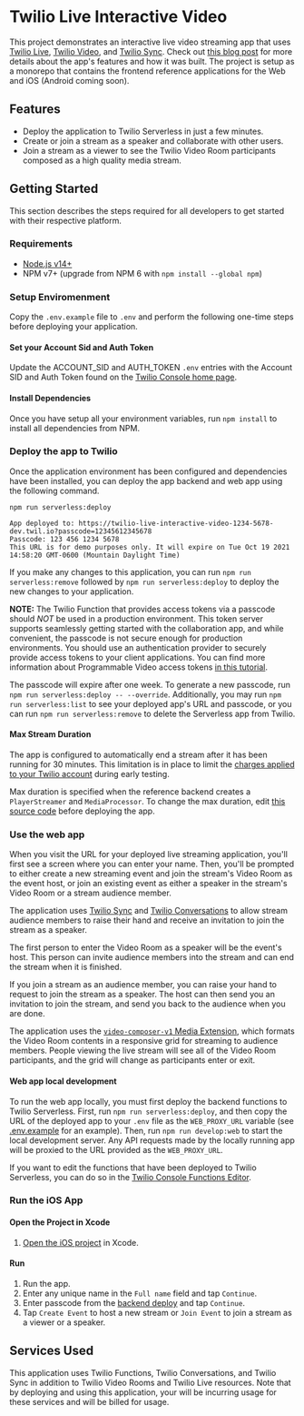 # Twilio Live Interactive Video

This project demonstrates an interactive live video streaming app that uses [Twilio Live](https://www.twilio.com/docs/live), [Twilio Video](https://www.twilio.com/docs/video), and [Twilio Sync](https://www.twilio.com/docs/sync). Check out [this blog post](https://www.twilio.com/blog/interactive-live-streaming-app-programmable-video-live-sync) for more details about the app's features and how it was built. The project is setup as a monorepo that contains the frontend reference applications for the Web and iOS (Android coming soon).

## Features

- Deploy the application to Twilio Serverless in just a few minutes.
- Create or join a stream as a speaker and collaborate with other users.
- Join a stream as a viewer to see the Twilio Video Room participants composed as a high quality media stream.

## Getting Started

This section describes the steps required for all developers to get started with their respective platform.

### Requirements

- [Node.js v14+](https://nodejs.org/en/download/)
- NPM v7+ (upgrade from NPM 6 with `npm install --global npm`)

### Setup Enviromenment

Copy the `.env.example` file to `.env` and perform the following one-time steps before deploying your application.

#### Set your Account Sid and Auth Token

Update the ACCOUNT_SID and AUTH_TOKEN `.env` entries with the Account SID and Auth Token found on the [Twilio Console home page](https://twilio.com/console).

#### Install Dependencies

Once you have setup all your environment variables, run `npm install` to install all dependencies from NPM.

### Deploy the app to Twilio

Once the application environment has been configured and dependencies have been installed, you can deploy the app backend and web app using the following command.

```shell
npm run serverless:deploy

App deployed to: https://twilio-live-interactive-video-1234-5678-dev.twil.io?passcode=12345612345678
Passcode: 123 456 1234 5678
This URL is for demo purposes only. It will expire on Tue Oct 19 2021 14:58:20 GMT-0600 (Mountain Daylight Time)
```

If you make any changes to this application, you can run `npm run serverless:remove` followed by `npm run serverless:deploy` to deploy the new changes to your application.

**NOTE:** The Twilio Function that provides access tokens via a passcode should _NOT_ be used in a production environment. This token server supports seamlessly getting started with the collaboration app, and while convenient, the passcode is not secure enough for production environments. You should use an authentication provider to securely provide access tokens to your client applications. You can find more information about Programmable Video access tokens [in this tutorial](https://www.twilio.com/docs/video/tutorials/user-identity-access-tokens).

The passcode will expire after one week. To generate a new passcode, run `npm run serverless:deploy -- --override`. Additionally, you may run `npm run serverless:list` to see your deployed app's URL and passcode, or you can run `npm run serverless:remove` to delete the Serverless app from Twilio.

#### Max Stream Duration

The app is configured to automatically end a stream after it has been running for 30 minutes. This limitation is in place to limit the [charges applied to your Twilio account](https://www.twilio.com/live/pricing) during early testing.

Max duration is specified when the reference backend creates a `PlayerStreamer` and `MediaProcessor`. To change the max duration, edit [this source code](serverless/functions/create-stream.js#L78) before deploying the app.

### Use the web app

When you visit the URL for your deployed live streaming application, you'll first see a screen where you can enter your name. Then, you'll be prompted to either create a new streaming event and join the stream's Video Room as the event host, or join an existing event as either a speaker in the stream's Video Room or a stream audience member.

The application uses [Twilio Sync](https://www.twilio.com/docs/sync) and [Twilio Conversations](https://www.twilio.com/docs/conversations) to allow stream audience members to raise their hand and receive an invitation to join the stream as a speaker.

The first person to enter the Video Room as a speaker will be the event's host. This person can invite audience members into the stream and can end the stream when it is finished.

If you join a stream as an audience member, you can raise your hand to request to join the stream as a speaker. The host can then send you an invitation to join the stream, and send you back to the audience when you are done.

The application uses the [`video-composer-v1` Media Extension](https://www.twilio.com/docs/live/video-composer), which formats the Video Room contents in a responsive grid for streaming to audience members. People viewing the live stream will see all of the Video Room participants, and the grid will change as participants enter or exit.

#### Web app local development

To run the web app locally, you must first deploy the backend functions to Twilio Serverless. First, run `npm run serverless:deploy`, and then copy the URL of the deployed app to your `.env` file as the `WEB_PROXY_URL` variable (see [.env.example](.env.example) for an example). Then, run `npm run develop:web` to start the local development server. Any API requests made by the locally running app will be proxied to the URL provided as the `WEB_PROXY_URL`. 

If you want to edit the functions that have been deployed to Twilio Serverless, you can do so in the [Twilio Console Functions Editor](https://www.twilio.com/changelog/all-new-functions-and-assets-ui-now-available). 

### Run the iOS App

#### Open the Project in Xcode

1. [Open the iOS project](https://github.com/twilio/twilio-live-interactive-video/tree/main/apps/ios/LiveVideo/LiveVideo.xcodeproj) in Xcode.

#### Run

1. Run the app.
1. Enter any unique name in the `Full name` field and tap `Continue`.
1. Enter passcode from the [backend deploy](#deploy-the-app-to-twilio) and tap `Continue`.
1. Tap `Create Event` to host a new stream or `Join Event` to join a stream as a viewer or a speaker.

## Services Used

This application uses Twilio Functions, Twilio Conversations, and Twilio Sync in addition to Twilio Video Rooms and Twilio Live resources. Note that by deploying and using this application, your will be incurring usage for these services and will be billed for usage.
